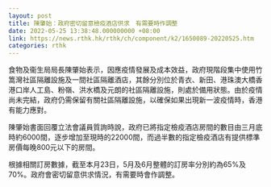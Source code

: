 ```yaml
---
layout: post
title: 陳肇始：政府密切留意檢疫酒店供求　有需要時作調整
date: 2022-05-25 13:38:48.000000000 +08:00
link: https://news.rthk.hk/rthk/ch/component/k2/1650089-20220525.htm
categories: rthk
---
```


食物及衞生局局長陳肇始表示，因應疫情發展及成本效益，政府現階段集中使用竹篙灣社區隔離設施及一間社區隔離酒店，其餘分別位於青衣、新田、港珠澳大橋香港口岸人工島、粉嶺、洪水橋及元朗的社區隔離設施，則處於備用狀態。由於疫情尚未完結，政府仍需保留有關社區隔離設施，以確保如果出現新一波疫情時，香港有能力應對。

陳肇始書面回覆立法會議員質詢時說，政府已將指定檢疫酒店房間的數目由三月底時約6000間，逐步增加至現時的22000間，而過半數的指定檢疫酒店有提供標準房價每晚800元以下的房間。

根據相關訂房數據，截至本月23日，5月及6月整體的訂房率分別約為65%及70%。政府會密切留意供求情況，有需要時會作調整。
